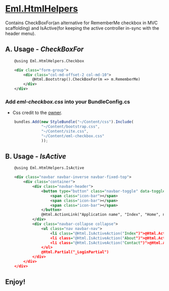 # [Eml.HtmlHelpers](https://preview.nuget.org/packages/Eml.HtmlHelpers/)
Contains CheckBoxFor(an alternative for RememberMe checkbox in MVC scaffolding) and IsActive(for keeping the active controller in-sync with the header menu).

## A. Usage - ***CheckBoxFor***    

```xml
    @using Eml.HtmlHelpers.Checkbox

    <div class="form-group">
        <div class="col-md-offset-2 col-md-10">
            @Html.Bootstrap().CheckBoxFor(m => m.RememberMe)
        </div>
    </div>
 ```

### Add ***eml-checkbox.css*** into your BundleConfig.cs
* Css credit to the [owner](https://bootsnipp.com/snippets/featured/animated-radios-amp-checkboxes-nojs).
```javascript
    bundles.Add(new StyleBundle("~/Content/css").Include(
                "~/Content/bootstrap.css",
                "~/Content/site.css",
                "~/Content/eml-checkbox.css"
                ));
 ```


## B. Usage - ***IsActive***    
```xml
    @using Eml.HtmlHelpers.IsActive

    <div class="navbar navbar-inverse navbar-fixed-top">
        <div class="container">
            <div class="navbar-header">
                <button type="button" class="navbar-toggle" data-toggle="collapse" data-target=".navbar-collapse">
                    <span class="icon-bar"></span>
                    <span class="icon-bar"></span>
                    <span class="icon-bar"></span>
                </button>
                @Html.ActionLink("Application name", "Index", "Home", new { area = "" }, new { @class = "navbar-brand" })
            </div>
            <div class="navbar-collapse collapse">
                <ul class="nav navbar-nav">
                    <li class="@Html.IsActiveAction("Index")">@Html.ActionLink("Home", "Index", "Home")</li>
                    <li class="@Html.IsActiveAction("About")">@Html.ActionLink("About", "About", "Home")</li>
                    <li class="@Html.IsActiveAction("Contact")">@Html.ActionLink("Contact", "Contact", "Home")</li>
                </ul>
                @Html.Partial("_LoginPartial")
            </div>
        </div>
    </div>
 ```


## Enjoy!
